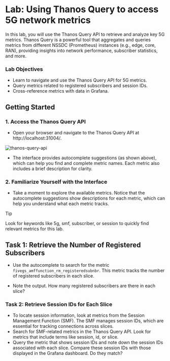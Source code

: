 # Lab: Using Thanos Query to access 5G network metrics

In this lab, you will use the Thanos Query API to retrieve and analyze key 5G metrics. Thanos Query is a powerful tool that aggregates and queries metrics from different NSSDC (Prometheus) instances (e.g., edge, core, RAN), providing insights into network performance, subscriber statistics, and more.

### Lab Objectives

- Learn to navigate and use the Thanos Query API for 5G metrics.
- Query metrics related to registered subscribers and session IDs.
- Cross-reference metrics with data in Grafana.

## Getting Started

### 1. Access the Thanos Query API
- Open your browser and navigate to the Thanos Query API at http://localhost:31004/.

![thanos-query-api](images/thanos-query-api.png)

- The interface provides autocomplete suggestions (as shown above), which can help you find and complete metric names. Each metric also includes a brief description for clarity.


### 2. Familiarize Yourself with the Interface

- Take a moment to explore the available metrics. Notice that the autocomplete suggestions show descriptions for each metric, which can help you understand what each metric tracks.

> [!TIP]
>  Look for keywords like 5g, smf, subscriber, or session to quickly find relevant metrics for this lab.

## Task 1: Retrieve the Number of Registered Subscribers

- Use the autocomplete to search for the metric `fivegs_amffunction_rm_registeredsubnbr`. This metric tracks the number of registered subscribers in each slice.

- Note the output. How many registered subscribers are there in each slice? 

### Task 2: Retrieve Session IDs for Each Slice

- To locate session information, look at metrics from the Session Management Function (SMF). The SMF manages session IDs, which are essential for tracking connections across slices.
- Search for SMF-related metrics in the Thanos Query API. Look for metrics that include terms like session, id, or slice.
- Query the metric that shows session IDs and note down the session IDs associated with each slice. Compare these session IDs with those displayed in the Grafana dashboard. Do they match?


